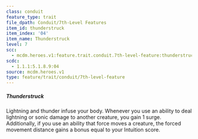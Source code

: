 ```yaml
---
class: conduit
feature_type: trait
file_dpath: Conduit/7th-Level Features
item_id: thunderstruck
item_index: '04'
item_name: Thunderstruck
level: 7
scc:
  - mcdm.heroes.v1:feature.trait.conduit.7th-level-feature:thunderstruck
scdc:
  - 1.1.1:5.1.8.9:04
source: mcdm.heroes.v1
type: feature/trait/conduit/7th-level-feature
---
```


##### Thunderstruck

Lightning and thunder infuse your body. Whenever you use an ability to deal lightning or sonic damage to another creature, you gain 1 surge. Additionally, if you use an ability that force moves a creature, the forced movement distance gains a bonus equal to your Intuition score.
